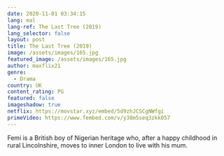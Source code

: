 ```yaml
---
date: 2020-11-01 03:34:15
lang: mal
lang-ref: The Last Tree (2019)
lang_selector: false
layout: post
title: The Last Tree (2019)
image: /assets/images/165.jpg
featured_image: /assets/images/165.jpg
author: maxflix21
genre:
  - Drama
country: UK
content_rating: PG
featured: false
imageshadow: true
netflix: https://movstar.xyz/embed/5d9zhJCSCgNWfgi
primeVideo: https://www.fembed.com/v/y38m5seq3zkk057
---
```

Femi is a British boy of Nigerian heritage who, after a happy childhood in rural Lincolnshire, moves to inner London to live with his mum.